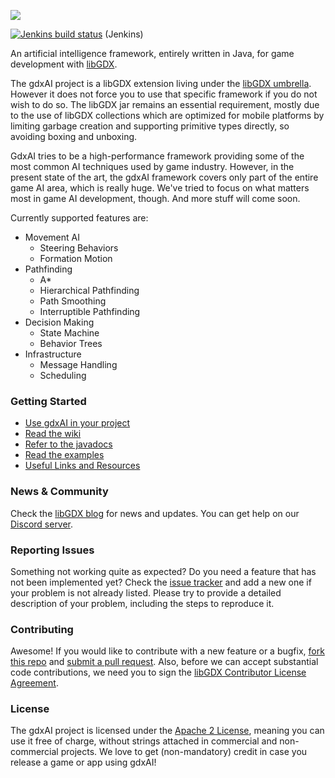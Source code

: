 ![](https://cloud.githubusercontent.com/assets/2366334/4677025/64ae592a-55e2-11e4-8a31-31c2941ff995.png)

[![Jenkins build status](https://libgdx.badlogicgames.com/jenkins/buildStatus/icon?job=gdx-ai&.png)](https://libgdx.badlogicgames.com/jenkins/job/gdx-ai/) (Jenkins)

An artificial intelligence framework, entirely written in Java, for game development with [libGDX](https://github.com/libgdx/libgdx).

The gdxAI project is a libGDX extension living under the [libGDX umbrella](https://github.com/libgdx). However it does not force you to use that specific framework if you do not wish to do so. The libGDX jar remains an essential requirement, mostly due to the use of libGDX collections which are optimized for mobile platforms by limiting garbage creation and supporting primitive types directly, so avoiding boxing and unboxing.

GdxAI tries to be a high-performance framework providing some of the most common AI techniques used by game industry.
However, in the present state of the art, the gdxAI framework covers only part of the entire game AI area, which is really huge. We've tried to focus on what matters most in game AI development, though. And more stuff will come soon.

Currently supported features are:
- Movement AI
  * Steering Behaviors
  * Formation Motion
- Pathfinding
  * A*
  * Hierarchical Pathfinding
  * Path Smoothing
  * Interruptible Pathfinding
- Decision Making
  * State Machine
  * Behavior Trees
- Infrastructure
  * Message Handling
  * Scheduling


### Getting Started

* [Use gdxAI in your project](https://github.com/libgdx/gdx-ai/wiki/Getting-started-with-gdxAI)
* [Read the wiki](https://github.com/libgdx/gdx-ai/wiki)
* [Refer to the javadocs](https://javadoc.io/doc/com.badlogicgames.gdx/gdx-ai)
* [Read the examples](https://github.com/libgdx/gdx-ai/tree/master/tests)
* [Useful Links and Resources](https://github.com/libgdx/gdx-ai/wiki/Useful-Links-and-Resources)


### News & Community

Check the [libGDX blog](https://libgdx.com/news/) for news and updates. You can get help on our [Discord server](https://libgdx.com/community/discord/).

### Reporting Issues

Something not working quite as expected? Do you need a feature that has not been implemented yet? Check the [issue tracker](https://github.com/libgdx/gdx-ai/issues) and add a new one if your problem is not already listed. Please try to provide a detailed description of your problem, including the steps to reproduce it.

### Contributing

Awesome! If you would like to contribute with a new feature or a bugfix, [fork this repo](https://help.github.com/articles/fork-a-repo) and [submit a pull request](https://help.github.com/articles/using-pull-requests).
Also, before we can accept substantial code contributions, we need you to sign the [libGDX Contributor License Agreement](https://libgdx.com/dev/contributing/#contributor-license-agreement).

### License

The gdxAI project is licensed under the [Apache 2 License](https://github.com/libgdx/gdx-ai/blob/master/LICENSE), meaning you
can use it free of charge, without strings attached in commercial and non-commercial projects. We love to
get (non-mandatory) credit in case you release a game or app using gdxAI!

